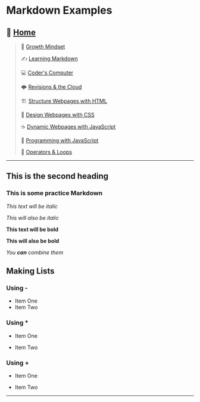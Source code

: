 # Markdown Examples

## 🏡 [**Home**](https://mistidinzy.github.io/ReadingNotes/)

> 💭 [Growth Mindset](01-GrowthMindset.md)
>
> ✍️ [Learning Markdown](02-LearningMarkdown.md)
>
> 💻 [Coder's Computer](03-CodersComputer.md)
>
> 🌩️ [Revisions & the Cloud](04-RevisionsCloud.md)
>
> 🏗️ [Structure Webpages with HTML](05-Structure.md)
>
> 🎨 [Design Webpages with CSS](06-DesignCSS.md)
>
> ☕ [Dynamic Webpages with JavaScript](07-DynamicJavascript.md)
>
> 🌵 [Programming with JavaScript](08-ProgramJS.md)
>
> 🤖 [Operators & Loops](09-OperatorsLoops.md)
<!-- >
> 🧮 [Computer Architecture & Logic](10-CompArchLogic.md) -->

_____

## This is the second heading

### This is some practice Markdown

*This text will be italic*

_This will also be italic_

**This text will be bold**

__This will also be bold__

_You **can** combine them_

## Making Lists

### Using \-

- Item One
- Item Two

### Using \*

- Item One

- Item Two

### Using \+

- Item One

- Item Two

_____
